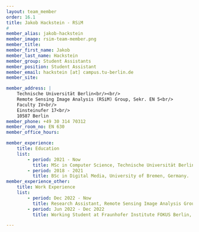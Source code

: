 ```yaml
---
layout: team_member
order: 16.1
title: Jakob Hackstein - RSiM
#
member_alias: jakob-hackstein
member_image: rsim-team-member.png
member_title:
member_first_name: Jakob
member_last_name: Hackstein
member_group: Student Assistants
member_position: Student Assistant
member_email: hackstein [at] campus.tu-berlin.de
member_site:

member_address: |
    Technische Universität Berlin<br/><br/>
    Remote Sensing Image Analysis (RSiM) Group, Sekr. EN 5<br/>
    Faculty IV<br/>
    Einsteinufer 17<br/>
    10587 Berlin
member_phone: +49 30 314 70312
member_room_no: EN 630
member_office_hours:

member_experience:
    title: Education
    list:
        - period: 2021 - Now
          title: MSc in Computer Science, Technische Universität Berlin, Germany.
        - period: 2018 - 2021
          title: BSc in Digital Media, University of Bremen, Germany.
member_experience_other:
    title: Work Experience
    list:
        - period: Dec 2022 - Now
          title: Research Assistant, Remote Sensing Image Analysis Group at TU Berlin, Germany.
        - period: Jun 2022 - Dec 2022
          title: Working Student at Fraunhofer Institute FOKUS Berlin, Germany.

---
```

